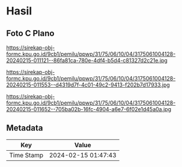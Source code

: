 # Hasil

## Foto C Plano

https://sirekap-obj-formc.kpu.go.id/9cb1/pemilu/ppwp/31/75/06/10/04/3175061004128-20240215-011121--86fa81ca-780e-4df4-b5d4-c81327d2c21e.jpg

https://sirekap-obj-formc.kpu.go.id/9cb1/pemilu/ppwp/31/75/06/10/04/3175061004128-20240215-011553--d4319d7f-4c01-49c2-9413-f202b7d17933.jpg

https://sirekap-obj-formc.kpu.go.id/9cb1/pemilu/ppwp/31/75/06/10/04/3175061004128-20240215-011652--705ba02b-16fc-4904-a6e7-6f02e1d45a0a.jpg


## Metadata

| Key        | Value               |
| ---------- | ------------------- |
| Time Stamp | 2024-02-15 01:47:43 |



